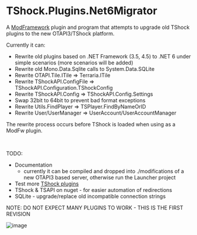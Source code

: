 # TShock.Plugins.Net6Migrator
A [ModFramework](https://github.com/DeathCradle/ModFramework.NET) plugin and program that attempts to upgrade old TShock plugins to the new OTAPI3/TShock platform.

Currently it can:

 - Rewrite old plugins based on .NET Framework (3.5, 4.5) to .NET 6 under simple scenarios (more scenarios will be added)
 - Rewrite old Mono.Data.Sqlite calls to System.Data.SQLite
 - Rewrite OTAPI.Tile.ITile => Terraria.ITile
 - Rewrite TShockAPI.ConfigFile => TShockAPI.Configuration.TShockConfig
 - Rewrite TShockAPI.Config => TShockAPI.Config.Settings
 - Swap 32bit to 64bit to prevent bad format exceptions
 - Rewrite Utils.FindPlayer => TSPlayer.FindByNameOrID
 - Rewrite User/UserManager => UserAccount/UserAccountManager

The rewrite process occurs before TShock is loaded when using as a ModFw plugin.

<br/>

TODO:
 - Documentation
   - currently it can be compiled and dropped into ./modifications of a new OTAPI3 based server, otherwise run the Launcher project
 - Test more [TShock plugins](https://github.com/Pryaxis/Plugins)
 - TShock & TSAPI on nuget - for easier automation of redirections
 - SQLite - upgrade/replace old incompatible connection strings


NOTE: DO NOT EXPECT MANY PLUGINS TO WORK - THIS IS THE FIRST REVISION

![image](https://user-images.githubusercontent.com/776327/145703175-423c2cf0-9d00-46f6-be68-cd0eb158c90d.png)
